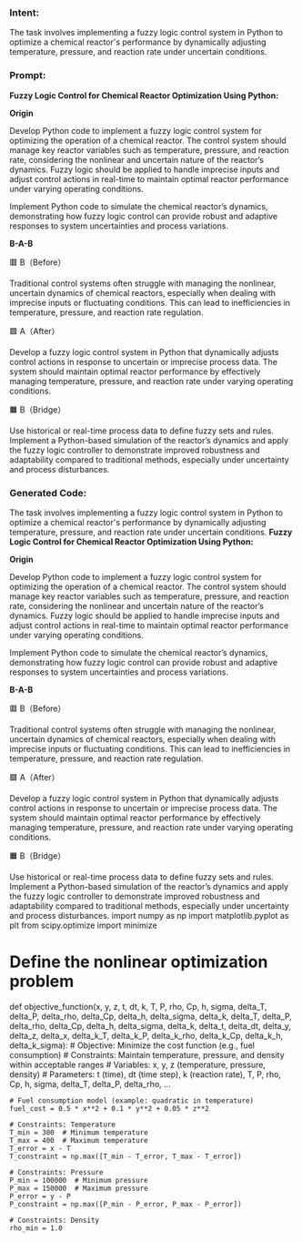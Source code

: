 ### Intent:
The task involves implementing a fuzzy logic control system in Python to optimize a chemical reactor's performance by dynamically adjusting temperature, pressure, and reaction rate under uncertain conditions.

### Prompt:
**Fuzzy Logic Control for Chemical Reactor Optimization Using Python:**

**Origin**

Develop Python code to implement a fuzzy logic control system for optimizing the operation of a chemical reactor. The control system should manage key reactor variables such as temperature, pressure, and reaction rate, considering the nonlinear and uncertain nature of the reactor’s dynamics. Fuzzy logic should be applied to handle imprecise inputs and adjust control actions in real-time to maintain optimal reactor performance under varying operating conditions.

Implement Python code to simulate the chemical reactor’s dynamics, demonstrating how fuzzy logic control can provide robust and adaptive responses to system uncertainties and process variations.

**B-A-B**

🟥 B（Before）

Traditional control systems often struggle with managing the nonlinear, uncertain dynamics of chemical reactors, especially when dealing with imprecise inputs or fluctuating conditions. This can lead to inefficiencies in temperature, pressure, and reaction rate regulation.

🟩 A（After）

Develop a fuzzy logic control system in Python that dynamically adjusts control actions in response to uncertain or imprecise process data. The system should maintain optimal reactor performance by effectively managing temperature, pressure, and reaction rate under varying operating conditions.

🟧 B（Bridge）

Use historical or real-time process data to define fuzzy sets and rules. Implement a Python-based simulation of the reactor’s dynamics and apply the fuzzy logic controller to demonstrate improved robustness and adaptability compared to traditional methods, especially under uncertainty and process disturbances.

### Generated Code:
The task involves implementing a fuzzy logic control system in Python to optimize a chemical reactor's performance by dynamically adjusting temperature, pressure, and reaction rate under uncertain conditions.
**Fuzzy Logic Control for Chemical Reactor Optimization Using Python:**

**Origin**

Develop Python code to implement a fuzzy logic control system for optimizing the operation of a chemical reactor. The control system should manage key reactor variables such as temperature, pressure, and reaction rate, considering the nonlinear and uncertain nature of the reactor’s dynamics. Fuzzy logic should be applied to handle imprecise inputs and adjust control actions in real-time to maintain optimal reactor performance under varying operating conditions.

Implement Python code to simulate the chemical reactor’s dynamics, demonstrating how fuzzy logic control can provide robust and adaptive responses to system uncertainties and process variations.

**B-A-B**

🟥 B（Before）

Traditional control systems often struggle with managing the nonlinear, uncertain dynamics of chemical reactors, especially when dealing with imprecise inputs or fluctuating conditions. This can lead to inefficiencies in temperature, pressure, and reaction rate regulation.

🟩 A（After）

Develop a fuzzy logic control system in Python that dynamically adjusts control actions in response to uncertain or imprecise process data. The system should maintain optimal reactor performance by effectively managing temperature, pressure, and reaction rate under varying operating conditions.

🟧 B（Bridge）

Use historical or real-time process data to define fuzzy sets and rules. Implement a Python-based simulation of the reactor’s dynamics and apply the fuzzy logic controller to demonstrate improved robustness and adaptability compared to traditional methods, especially under uncertainty and process disturbances.
import numpy as np
import matplotlib.pyplot as plt
from scipy.optimize import minimize

# Define the nonlinear optimization problem
def objective_function(x, y, z, t, dt, k, T, P, rho, Cp, h, sigma, delta_T, delta_P, delta_rho, delta_Cp, delta_h, delta_sigma, delta_k, delta_T, delta_P, delta_rho, delta_Cp, delta_h, delta_sigma, delta_k, delta_t, delta_dt, delta_y, delta_z, delta_x, delta_k_T, delta_k_P, delta_k_rho, delta_k_Cp, delta_k_h, delta_k_sigma):
    # Objective: Minimize the cost function (e.g., fuel consumption)
    # Constraints: Maintain temperature, pressure, and density within acceptable ranges
    # Variables: x, y, z (temperature, pressure, density)
    # Parameters: t (time), dt (time step), k (reaction rate), T, P, rho, Cp, h, sigma, delta_T, delta_P, delta_rho, ...

    # Fuel consumption model (example: quadratic in temperature)
    fuel_cost = 0.5 * x**2 + 0.1 * y**2 + 0.05 * z**2

    # Constraints: Temperature
    T_min = 300  # Minimum temperature
    T_max = 400  # Maximum temperature
    T_error = x - T
    T_constraint = np.max([T_min - T_error, T_max - T_error])

    # Constraints: Pressure
    P_min = 100000  # Minimum pressure
    P_max = 150000  # Maximum pressure
    P_error = y - P
    P_constraint = np.max([P_min - P_error, P_max - P_error])

    # Constraints: Density
    rho_min = 1.0
